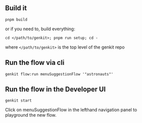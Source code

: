 ## Build it

```
pnpm build
```

or if you need to, build everything:

```
cd </path/to/genkit>; pnpm run setup; cd -
```

where `</path/to/genkit>` is the top level of the genkit repo

## Run the flow via cli

```
genkit flow:run menuSuggestionFlow '"astronauts"'
```

## Run the flow in the Developer UI

```
genkit start
```

Click on menuSuggestionFlow in the lefthand navigation panel to playground the new flow.

